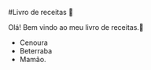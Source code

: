 #Livro de receitas :bread:

Olá! Bem vindo ao meu livro de receitas.:book:



* Cenoura
* Beterraba
* Mamão.










